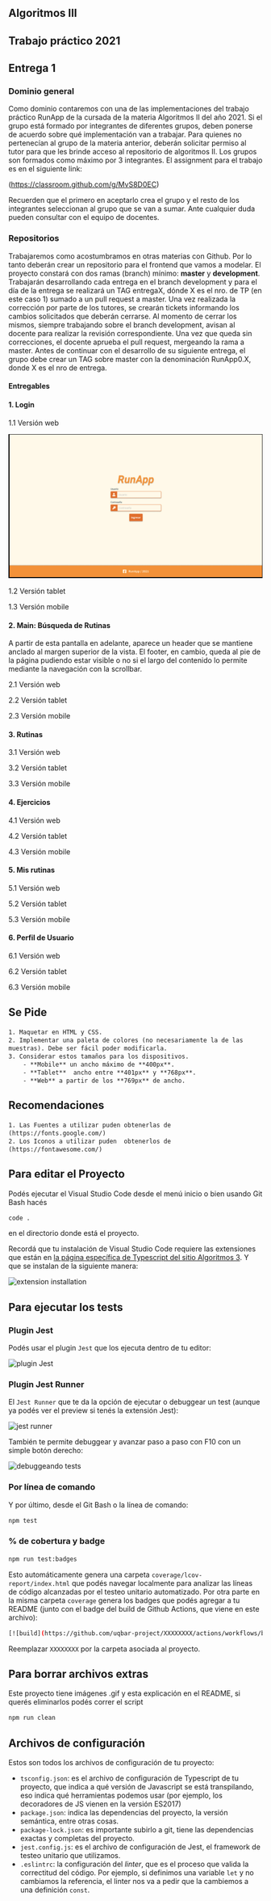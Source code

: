 
## Algoritmos III

## Trabajo práctico 2021

## Entrega 1

### Dominio general

Como dominio contaremos con una de las implementaciones del trabajo práctico RunApp de la cursada de la materia Algoritmos II del año 2021. Si el grupo está formado por integrantes de diferentes grupos, deben ponerse de acuerdo sobre qué implementación van a trabajar. Para quienes no pertenecían al grupo de la materia anterior, deberán solicitar permiso al tutor para que les brinde acceso al repositorio de algoritmos II. Los grupos son formados como máximo por 3 integrantes.
El assignment para el trabajo es en el siguiente link:

(https://classroom.github.com/g/MvS8D0EC)

Recuerden que el primero en aceptarlo crea el grupo y el resto de los integrantes seleccionan al grupo que se van a sumar. Ante cualquier duda pueden consultar con el equipo de docentes.

### Repositorios
Trabajaremos como acostumbramos en otras materias con Github. Por lo tanto deberán crear un repositorio para el frontend que vamos a modelar. El proyecto constará con dos ramas (branch) mínimo: **master** y **development**. Trabajarán desarrollando cada entrega en el branch development y para el día de la entrega se realizará un TAG entregaX, dónde X es el nro. de TP (en este caso 1) sumado a un pull request a master. 
Una vez realizada la corrección por parte de los tutores, se crearán tickets informando los cambios solicitados que deberán cerrarse. Al momento de cerrar los mismos, siempre trabajando sobre el branch development, avisan al docente para realizar la revisión correspondiente.
Una vez que queda sin correcciones, el docente aprueba el pull request, mergeando la rama a master. Antes de continuar con el desarrollo de su siguiente entrega, el grupo debe crear un TAG sobre master con la denominación RunApp0.X, donde X es el nro de entrega.

#### Entregables

#### 1. Login

1.1 Versión web

![extension installation](./assets/img/pantallas/login-version-web.png)

1.2 Versión tablet

1.3 Versión mobile

#### 2. Main: Búsqueda de Rutinas
A partir de esta pantalla en adelante, aparece un header que se mantiene anclado al margen superior de la vista. El footer, en cambio, queda al pie de la página pudiendo estar visible o no si el largo del contenido lo permite mediante la navegación con la scrollbar.

2.1 Versión web

2.2 Versión tablet

2.3 Versión mobile

#### 3. Rutinas

3.1 Versión web

3.2 Versión tablet

3.3 Versión mobile

#### 4. Ejercicios

4.1 Versión web

4.2 Versión tablet

4.3 Versión mobile

#### 5. Mis rutinas

5.1 Versión web

5.2 Versión tablet

5.3 Versión mobile

#### 6. Perfil de Usuario

6.1 Versión web

6.2 Versión tablet

6.3 Versión mobile

## Se Pide
    1. Maquetar en HTML y CSS.
    2. Implementar una paleta de colores (no necesariamente la de las muestras). Debe ser fácil poder modificarla.
    3. Considerar estos tamaños para los dispositivos.
        - **Mobile** un ancho máximo de **400px**.
        - **Tablet**  ancho entre **401px** y **768px**.
        - **Web** a partir de los **769px** de ancho.

## Recomendaciones
    1. Las Fuentes a utilizar puden obtenerlas de (https://fonts.google.com/)
    2. Los Iconos a utilizar puden  obtenerlos de (https://fontawesome.com/)


## Para editar el Proyecto

Podés ejecutar el Visual Studio Code desde el menú inicio o bien usando Git Bash hacés

```bash
code .
```

en el directorio donde está el proyecto.

Recordá que tu instalación de Visual Studio Code requiere las extensiones que están en [la página específica de Typescript del sitio Algoritmos 3](https://algo3.uqbar-project.org/herramientas/typescript). Y que se instalan de la siguiente manera:

![extension installation](./images/extensions.gif)

## Para ejecutar los tests

### Plugin Jest

Podés usar el plugin `Jest` que los ejecuta dentro de tu editor:

![plugin Jest](./images/jest.gif)

### Plugin Jest Runner

El `Jest Runner` que te da la opción de ejecutar o debuggear un test (aunque ya podés ver el preview si tenés la extensión Jest):

![jest runner](./images/jestRunner.gif)

También te permite debuggear y avanzar paso a paso con F10 con un simple botón derecho:

![debuggeando tests](./images/jestDebug.gif)

### Por línea de comando

Y por último, desde el Git Bash o la línea de comando:

```bash
npm test
```

### % de cobertura y badge

```bash
npm run test:badges
```

Esto automáticamente genera una carpeta `coverage/lcov-report/index.html` que podés navegar localmente para analizar las líneas de código alcanzadas por el testeo unitario automatizado. Por otra parte en la misma carpeta `coverage` genera los badges que podés agregar a tu README (junto con el badge del build de Github Actions, que viene en este archivo):

```bash
[![build](https://github.com/uqbar-project/XXXXXXXX/actions/workflows/build.yml/badge.svg)](https://github.com/uqbar-project/XXXXXXXX/actions/workflows/build.yml) ![Coverage](./coverage/badge-statements.svg) ![Coverage](./coverage/badge-lines.svg)
```

Reemplazar `XXXXXXXX` por la carpeta asociada al proyecto.

## Para borrar archivos extras

Este proyecto tiene imágenes .gif y esta explicación en el README, si querés eliminarlos podés correr el script

```bash
npm run clean
```

## Archivos de configuración

Estos son todos los archivos de configuración de tu proyecto:

- `tsconfig.json`: es el archivo de configuración de Typescript de tu proyecto, que indica a qué versión de Javascript se está transpilando, eso indica qué herramientas podemos usar (por ejemplo, los decoradores de JS vienen en la versión ES2017)
- `package.json`: indica las dependencias del proyecto, la versión semántica, entre otras cosas.
- `package-lock.json`: es importante subirlo a git, tiene las dependencias exactas y completas del proyecto.
- `jest.config.js`: es el archivo de configuración de Jest, el framework de testeo unitario que utilizamos.
- `.eslintrc`: la configuración del _linter_, que es el proceso que valida la correctitud del código. Por ejemplo, si definimos una variable `let` y no cambiamos la referencia, el linter nos va a pedir que la cambiemos a una definición `const`.
